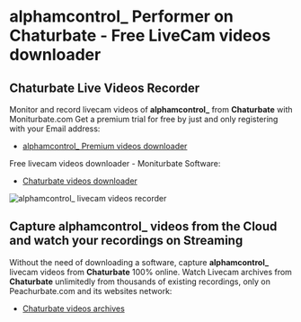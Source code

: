 # alphamcontrol_ Performer on Chaturbate - Free LiveCam videos downloader

## Chaturbate Live Videos Recorder

Monitor and record livecam videos of **alphamcontrol_** from **Chaturbate** with Moniturbate.com
Get a premium trial for free by just and only registering with your Email address:
* [alphamcontrol_ Premium videos downloader](https://moniturbate.com/request-demo-licence-key.html)

Free livecam videos downloader - Moniturbate Software:
* [Chaturbate videos downloader](https://moniturbate.com/moniturbate-download-software.html)

![alphamcontrol_ livecam videos recorder](https://peachurnet.com/templates/moniturbate-software.png)


## Capture alphamcontrol_ videos from the Cloud and watch your recordings on Streaming

Without the need of downloading a software, capture **alphamcontrol_** livecam videos from **Chaturbate** 100% online.
Watch Livecam archives from **Chaturbate** unlimitedly from thousands of existing recordings, only on Peachurbate.com and its websites network:
* [Chaturbate videos archives](https://peachurnet.com/)